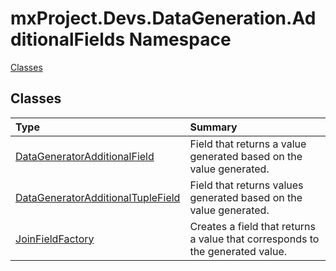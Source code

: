 ﻿

# mxProject.Devs.DataGeneration.AdditionalFields Namespace

[Classes](#Classes)&nbsp;&nbsp;

## Classes
|Type|Summary|
|:--|:--|
| [DataGeneratorAdditionalField](../mxProject.Devs.DataGeneration.AdditionalFields/DataGeneratorAdditionalField.md) | Field that returns a value generated based on the value generated. |
| [DataGeneratorAdditionalTupleField](../mxProject.Devs.DataGeneration.AdditionalFields/DataGeneratorAdditionalTupleField.md) | Field that returns values generated based on the value generated. |
| [JoinFieldFactory](../mxProject.Devs.DataGeneration.AdditionalFields/JoinFieldFactory.md) | Creates a field that returns a value that corresponds to the generated value. |






